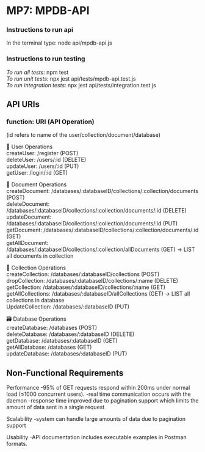 # MP7: MPDB-API

### Instructions to run api  
In the terminal type: node api/mpdb-api.js  

### Instructions to run testing  
*To run all tests:* npm test  
*To run unit tests:* npx jest api/tests/mpdb-api.test.js  
*To run integration tests:* npx jest api/tests/integration.test.js  


## API URIs

### function:   URI (API Operation)
(id refers to name of the user/collection/document/database)

👤 User Operations  
createUser: /register  (POST)   
deleteUser: /users/:id (DELETE)  
updateUser: /users/:id (PUT)   
getUser: /login/:id (GET)

📄 Document Operations  
createDocument: /databases/:databaseID/collections/:collection/documents        (POST)   
deleteDocument: /databases/:databaseID/collections/:collection/documents/:id    (DELETE)  
updateDocument: /databases/:databaseID/collections/:collection/documents/:id    (PUT)     
getDocument:    /databases/:databaseID/collections/:collection/documents/:id    (GET)   
getAllDocument:    /databases/:databaseID/collections/:collection/allDocuments (GET)  -> LIST all documents in collection

📂 Collection Operations  
createCollection: /databases/:databaseID/collections     (POST)  
dropCollection: /databases/:databaseID/collections/:name (DELETE)  
getCollection:  /databases/:databaseID/collections/:name (GET)   
getAllCollections: /databases/:databaseID/allCollections (GET)                     -> LIST all collections in database  
UpdateCollection: /databases/:databaseID		             (PUT)   

🗃️ Database Operations  
createDatabase:	/databases     	         (POST)    
deleteDatabase:	/databases/:databaseID   (DELETE)  
getDatabase:	/databases/:databaseID     (GET)    
getAllDatabase: /databases               (GET)    
updateDatabase: /databases/:databaseID   (PUT)         



## Non-Functional Requirements
Performance
-95% of GET requests respond within 200ms under normal load (≤1000 concurrent users).
-real time communication occurs with the daemon
-response time improved due to pagination support which limits the amount of data sent in a single request

Scalability
-system can handle large amounts of data due to pagination support

Usability
-API documentation includes executable examples in Postman formats.
